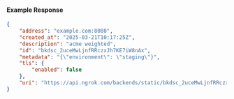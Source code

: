 <!-- Code generated for API Clients. DO NOT EDIT. -->

#### Example Response

```json
{
	"address": "example.com:8080",
	"created_at": "2025-03-21T10:17:25Z",
	"description": "acme weighted",
	"id": "bkdsc_2uceMwLjnfRRczxJh7KE7iW8nAx",
	"metadata": "{\"environment\": \"staging\"}",
	"tls": {
		"enabled": false
	},
	"uri": "https://api.ngrok.com/backends/static/bkdsc_2uceMwLjnfRRczxJh7KE7iW8nAx"
}
```

